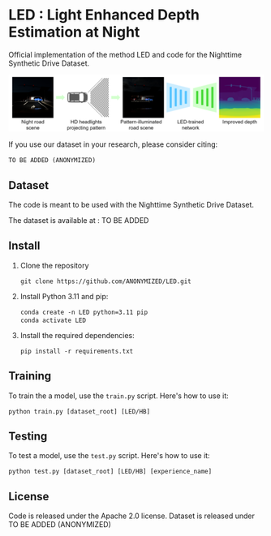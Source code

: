 # LED : Light Enhanced Depth Estimation at Night

Official implementation of the method LED and code for the Nighttime Synthetic Drive Dataset.

![Paper Concept](assets/paper_concept.png)

If you use our dataset in your research, please consider citing:
```
TO BE ADDED (ANONYMIZED)
```
## Dataset
The code is meant to be used with the Nighttime Synthetic Drive Dataset.

The dataset is available at : TO BE ADDED

## Install
1. Clone the repository
    ```
    git clone https://github.com/ANONYMIZED/LED.git
    ```

2. Install Python 3.11 and pip:
    ```
    conda create -n LED python=3.11 pip
    conda activate LED
    ```

3. Install the required dependencies:
    ```
    pip install -r requirements.txt
    ```

## Training
To train the a model, use the `train.py` script. 
Here's how to use it:
```
python train.py [dataset_root] [LED/HB]
```
## Testing
To test a model, use the `test.py` script. 
Here's how to use it:
```
python test.py [dataset_root] [LED/HB] [experience_name]
```
## License 
Code is released under the Apache 2.0 license. 
Dataset is released under TO BE ADDED (ANONYMIZED)
